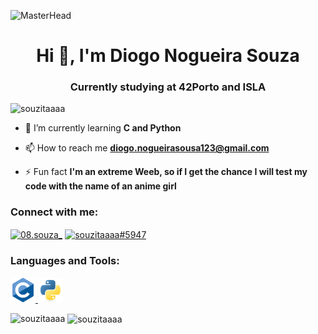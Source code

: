 ![MasterHead](https://cdna.artstation.com/p/assets/images/images/026/128/252/original/lennart-butz-idea5anim.gif?1587962316)
<h1 align="center">Hi 👋, I'm Diogo Nogueira Souza</h1>
<h3 align="center">Currently studying at 42Porto and ISLA</h3>

<p align="left"> <img src="https://komarev.com/ghpvc/?username=souzitaaaa&label=Profile%20views&color=0e75b6&style=flat" alt="souzitaaaa" /> </p>

- 🌱 I’m currently learning **C and Python**

- 📫 How to reach me **diogo.nogueirasousa123@gmail.com**

- ⚡ Fun fact **I'm an extreme Weeb, so if I get the chance I will test my code with the name of an anime girl**

<h3 align="left">Connect with me:</h3>
<p align="left">
<a href="https://instagram.com/08.souza_" target="blank"><img align="center" src="https://raw.githubusercontent.com/rahuldkjain/github-profile-readme-generator/master/src/images/icons/Social/instagram.svg" alt="08.souza_" height="30" width="40" /></a>
<a href="https://discord.gg/souzitaaaa#5947" target="blank"><img align="center" src="https://raw.githubusercontent.com/rahuldkjain/github-profile-readme-generator/master/src/images/icons/Social/discord.svg" alt="souzitaaaa#5947" height="30" width="40" /></a>
</p>

<h3 align="left">Languages and Tools:</h3>
<p align="left"> <a href="https://www.cprogramming.com/" target="_blank" rel="noreferrer"> <img src="https://raw.githubusercontent.com/devicons/devicon/master/icons/c/c-original.svg" alt="c" width="40" height="40"/> </a> <a href="https://www.python.org" target="_blank" rel="noreferrer"> <img src="https://raw.githubusercontent.com/devicons/devicon/master/icons/python/python-original.svg" alt="python" width="40" height="40"/> </a> </p>

<p><img align="left" src="https://github-readme-stats.vercel.app/api/top-langs?username=souzitaaaa&show_icons=true&locale=en&layout=compact" alt="souzitaaaa" /></p>

<p>&nbsp;<img align="center" src="https://github-readme-stats.vercel.app/api?username=souzitaaaa&show_icons=true&locale=en" alt="souzitaaaa" /></p>

